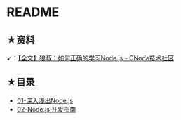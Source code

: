 # README

## ★资料

➹：[【全文】狼叔：如何正确的学习Node.js - CNode技术社区](https://cnodejs.org/topic/5ab3166be7b166bb7b9eccf7)

## ★目录

- [01-深入浅出Node.js ](./01/README.md)
- [02-Node.js 开发指南](./02/README.md)

